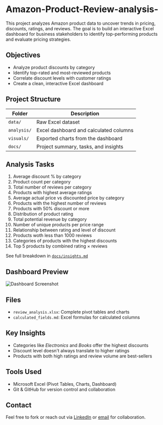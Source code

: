 # Amazon-Product-Review-analysis-

This project analyzes Amazon product data to uncover trends in pricing, discounts, ratings, and reviews. The goal is to build an interactive Excel dashboard for business stakeholders to identify top-performing products and evaluate pricing strategies.

## Objectives

- Analyze product discounts by category
- Identify top-rated and most-reviewed products
- Correlate discount levels with customer ratings
- Create a clean, interactive Excel dashboard

## Project Structure

| Folder        | Description                                   |
|---------------|-----------------------------------------------|
| `data/`       | Raw Excel dataset                             |
| `analysis/`   | Excel dashboard and calculated columns        |
| `visuals/`    | Exported charts from the dashboard            |
| `docs/`       | Project summary, tasks, and insights          |

## Analysis Tasks

1. Average discount % by category  
2. Product count per category  
3. Total number of reviews per category  
4. Products with highest average ratings
5. Average actual price vs discounted price by category
6. Products with the highest number of reviews
7. Products with 50% discount or more
8. Distribution of product rating
9. Total potential revenue by category
10. Number of unique products per price range
11. Relationship between rating and level of discount
12. Products woth less than 1000 reviews
13. Categories of products with the highest discounts
14. Top 5 products by combined rating × reviews

See full breakdown in [`docs/insights.md`](docs/insights.md)

## Dashboard Preview

![Dashboard Screenshot](visuals/top5_rated_products.png)

## Files

- `review_analysis.xlsx`: Complete pivot tables and charts
- `calculated_fields.md`: Excel formulas for calculated columns

## Key Insights

- Categories like *Electronics* and *Books* offer the highest discounts
- Discount level doesn't always translate to higher ratings
- Products with both high ratings and review volume are best-sellers

## Tools Used

- Microsoft Excel (Pivot Tables, Charts, Dashboard)
- Git & GitHub for version control and collaboration

## Contact

Feel free to fork or reach out via [LinkedIn](https://www.linkedin.com/in/kingsleyoghenekaro?utm_source=share&utm_campaign=share_via&utm_content=profile&utm_medium=android_app) or [email](omleysplufic@gmail.com) for collaboration.
